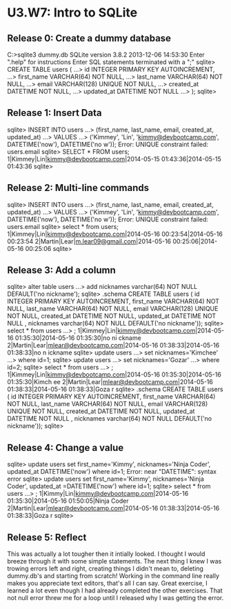 # U3.W7: Intro to SQLite

## Release 0: Create a dummy database

C:\>sqlite3 dummy.db
SQLite version 3.8.2 2013-12-06 14:53:30
Enter ".help" for instructions
Enter SQL statements terminated with a ";"
sqlite> CREATE TABLE users (
   ...>   id INTEGER PRIMARY KEY AUTOINCREMENT,
   ...>   first_name VARCHAR(64) NOT NULL,
   ...>   last_name  VARCHAR(64) NOT NULL,
   ...>   email VARCHAR(128) UNIQUE NOT NULL,
   ...>   created_at DATETIME NOT NULL,
   ...>   updated_at DATETIME NOT NULL
   ...> );
sqlite>

## Release 1: Insert Data 

sqlite> INSERT INTO users
   ...> (first_name, last_name, email, created_at, updated_at)
   ...> VALUES
   ...> ('Kimmey', 'Lin', 'kimmy@devbootcamp.com', DATETIME('now'), DATETIME('no
w'));
Error: UNIQUE constraint failed: users.email
sqlite> SELECT * FROM users;
1|Kimmey|Lin|kimmy@devbootcamp.com|2014-05-15 01:43:36|2014-05-15 01:43:36
sqlite>

## Release 2: Multi-line commands

sqlite> INSERT INTO users
   ...> (first_name, last_name, email, created_at, updated_at)
   ...> VALUES
   ...> ('Kimmey', 'Lin', 'kimmy@devbootcamp.com', DATETIME('now'), DATETIME('no
w'));
Error: UNIQUE constraint failed: users.email
sqlite> select * from users;
1|Kimmey|Lin|kimmy@devbootcamp.com|2014-05-16 00:23:54|2014-05-16 00:23:54
2|Martin|Lear|m.lear09@gmail.com|2014-05-16 00:25:06|2014-05-16 00:25:06
sqlite>

## Release 3: Add a column

sqlite> alter table users
   ...> add nicknames varchar(64) NOT NULL DEFAULT('no nickname');
sqlite> .schema
CREATE TABLE users (
  id INTEGER PRIMARY KEY AUTOINCREMENT,
  first_name VARCHAR(64) NOT NULL,
  last_name  VARCHAR(64) NOT NULL,
  email VARCHAR(128) UNIQUE NOT NULL,
  created_at DATETIME NOT NULL,
  updated_at DATETIME NOT NULL
, nicknames varchar(64) NOT NULL DEFAULT('no nickname'));
sqlite> select * from users
   ...> ;
1|Kimmey|Lin|kimmy@devbootcamp.com|2014-05-16 01:35:30|2014-05-16 01:35:30|no ni
ckname
2|Martin|Lear|mlear@devbootcamp.com|2014-05-16 01:38:33|2014-05-16 01:38:33|no n
ickname
sqlite> update users
   ...> set nicknames='Kimchee'
   ...> where id=1;
sqlite> update users
   ...> set nicknames='Gozar'
   ...> where id=2;
sqlite> select * from users
   ...> ;
1|Kimmey|Lin|kimmy@devbootcamp.com|2014-05-16 01:35:30|2014-05-16 01:35:30|Kimch
ee
2|Martin|Lear|mlear@devbootcamp.com|2014-05-16 01:38:33|2014-05-16 01:38:33|Goza
r
sqlite> .schema
CREATE TABLE users (
  id INTEGER PRIMARY KEY AUTOINCREMENT,
  first_name VARCHAR(64) NOT NULL,
  last_name  VARCHAR(64) NOT NULL,
  email VARCHAR(128) UNIQUE NOT NULL,
  created_at DATETIME NOT NULL,
  updated_at DATETIME NOT NULL
, nicknames varchar(64) NOT NULL DEFAULT('no nickname'));
sqlite>

## Release 4: Change a value

sqlite> update users set first_name='Kimmy', nicknames='Ninja Coder', updated_at
 DATETIME('now') where id=1;
Error: near "DATETIME": syntax error
sqlite> update users set first_name='Kimmy', nicknames='Ninja Coder', updated_at
=DATETIME('now') where id=1;
sqlite> select * from users
   ...> ;
1|Kimmy|Lin|kimmy@devbootcamp.com|2014-05-16 01:35:30|2014-05-16 01:50:05|Ninja
Coder
2|Martin|Lear|mlear@devbootcamp.com|2014-05-16 01:38:33|2014-05-16 01:38:33|Goza
r
sqlite>

## Release 5: Reflect

This was actually a lot tougher then it intially looked.  I thought I would breeze through it with some simple statements.  The next thing I knew I was trowing errors left and right, creating things I didn't mean to, deleting dummy.db's and starting from scratch!  Working in the command line really makes you appreciate text editors, that's all I can say.  Great exercise, I learned a lot even though I had already completed the other exercises.  That not null error threw me for a loop until I released why I was getting the error.